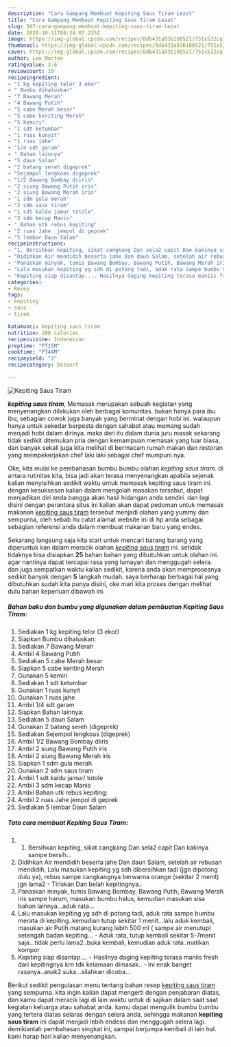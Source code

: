 ```yaml
---
description: "Cara Gampang Membuat Kepiting Saus Tiram Lezat"
title: "Cara Gampang Membuat Kepiting Saus Tiram Lezat"
slug: 507-cara-gampang-membuat-kepiting-saus-tiram-lezat
date: 2020-10-31T08:34:07.235Z
image: https://img-global.cpcdn.com/recipes/8db431a83b180521/751x532cq70/kepiting-saus-tiram-foto-resep-utama.jpg
thumbnail: https://img-global.cpcdn.com/recipes/8db431a83b180521/751x532cq70/kepiting-saus-tiram-foto-resep-utama.jpg
cover: https://img-global.cpcdn.com/recipes/8db431a83b180521/751x532cq70/kepiting-saus-tiram-foto-resep-utama.jpg
author: Leo Morton
ratingvalue: 3.6
reviewcount: 10
recipeingredient:
- "1 kg kepiting telor 3 ekor"
- " Bumbu dihaluskan"
- "7 Bawang Merah"
- "4 Bawang Putih"
- "5 cabe Merah besar"
- "5 cabe keriting Merah"
- "5 kemiri"
- "1 sdt ketumbar"
- "1 ruas kunyit"
- "1 ruas jahe"
- "1/4 sdt garam"
- " Bahan lainnya"
- "5 daun Salam"
- "2 batang sereh digeprek"
- "Sejempol lengkoas digeprek"
- "1/2 Bawang Bombay diiris"
- "2 siung Bawang Putih iris"
- "2 siung Bawang Merah iris"
- "1 sdm gula merah"
- "2 sdm saus tiram"
- "1 sdt kaldu jamur totole"
- "3 sdm kecap Manis"
- " Bahan utk rebus kepiting"
- "2 ruas Jahe  jempol di geprek"
- "5 lembar Daun Salam"
recipeinstructions:
- "1. Bersihkan kepiting, sikat cangkang Dan sela2 capit Dan kakinya sampe bersih..."
- "Didihkan Air mendidih beserta jahe Dan daun Salam, setelah air rebusan mendidih, Lalu masukan kepiting yg sdh dibersihkan tadi (jgn dipotong dulu ya), rebus sampe cangkangnya berwarna orange (sekitar 2 menit) jgn lama2 Tiriskan Dan belah kepitingnya.."
- "Panaskan minyak, tumis Bawang Bombay, Bawang Putih, Bawang Merah iris sampe harum, masukan bumbu halus, kemudian masukan sisa bahan lainnya...aduk rata..."
- "Lalu masukan kepiting yg sdh di potong tadi, aduk rata sampe bumbu merata di kepiting..kemudian tutup sekitar 1 menit...lalu aduk kembali, masukan air Putih matang kurang lebih 500 ml ( sampe air menutupi setengah badan kepiting... Aduk rata, tutup kembali sekitar 5-7menit saja...tidak perlu lama2..buka kembali, kemudian aduk rata..matikan kompor"
- "Kepiting siap disantap.... Hasilnya daging kepiting terasa maniis fresh dari kepitingnya krn tdk kelamaan dimasak.. Ini enak banget rasanya..anak2 suka...silahkan dicoba..."
categories:
- Resep
tags:
- kepiting
- saus
- tiram

katakunci: kepiting saus tiram 
nutrition: 208 calories
recipecuisine: Indonesian
preptime: "PT15M"
cooktime: "PT44M"
recipeyield: "3"
recipecategory: Dessert

---
```



![Kepiting Saus Tiram](https://img-global.cpcdn.com/recipes/8db431a83b180521/751x532cq70/kepiting-saus-tiram-foto-resep-utama.jpg)

<b><i>kepiting saus tiram</i></b>, Memasak merupakan sebuah kegiatan yang menyenangkan dilakukan oleh berbagai komunitas. bukan hanya para ibu ibu, sebagian cowok juga banyak yang berminat dengan hobi ini. walaupun hanya untuk sekedar berpesta dengan sahabat atau memang sudah menjadi hobi dalam dirinya. maka dari itu dalam dunia juru masak sekarang tidak sedikit ditemukan pria dengan kemampuan memasak yang luar biasa, dan banyak sekali juga kita melihat di bermacam rumah makan dan restoran yang mempekerjakan chef laki laki sebagai chef mumpuni nya.



Oke, kita mulai ke pembahasan bumbu bumbu olahan <i>kepiting saus tiram</i>. di antara rutinitas kita, bisa jadi akan terasa menyenangkan apabila sejenak kalian menyisihkan sedikit waktu untuk memasak kepiting saus tiram ini. dengan kesuksesan kalian dalam mengolah masakan tersebut, dapat menjadikan diri anda bangga akan hasil hidangan anda sendiri. dan lagi disini dengan perantara situs ini kalian akan dapat pedoman untuk memasak makanan <u>kepiting saus tiram</u> tersebut menjadi olahan yang yummy dan sempurna, oleh sebab itu catat alamat website ini di hp anda sebagai sebagian referensi anda dalam membuat makanan baru yang endes.


Sekarang langsung saja kita start untuk mencari barang barang yang diperuntuk kan dalam meracik olahan <u><i>kepiting saus tiram</i></u> ini. setidak tidaknya bisa disiapkan <b>25</b> bahan bahan yang dibutuhkan untuk olahan ini. agar nantinya dapat tercapai rasa yang lumayan dan menggugah selera. dan juga sempatkan waktu kalian sedikit, karena anda akan memprosesnya sedikit banyak dengan <b>5</b> langkah mudah. saya berharap berbagai hal yang dibutuhkan sudah kita punya disini, oke mari kita proses dengan melihat dulu bahan keperluan dibawah ini.

<!--inarticleads1-->

##### Bahan baku dan bumbu yang digunakan dalam pembuatan Kepiting Saus Tiram:

1. Sediakan 1 kg kepiting telor (3 ekor)
1. Siapkan  Bumbu dihaluskan:
1. Sediakan 7 Bawang Merah
1. Ambil 4 Bawang Putih
1. Sediakan 5 cabe Merah besar
1. Siapkan 5 cabe keriting Merah
1. Gunakan 5 kemiri
1. Sediakan 1 sdt ketumbar
1. Gunakan 1 ruas kunyit
1. Gunakan 1 ruas jahe
1. Ambil 1/4 sdt garam
1. Siapkan  Bahan lainnya:
1. Sediakan 5 daun Salam
1. Gunakan 2 batang sereh (digeprek)
1. Sediakan Sejempol lengkoas (digeprek)
1. Ambil 1/2 Bawang Bombay diiris
1. Ambil 2 siung Bawang Putih iris
1. Ambil 2 siung Bawang Merah iris
1. Siapkan 1 sdm gula merah
1. Gunakan 2 sdm saus tiram
1. Ambil 1 sdt kaldu jamur/ totole
1. Ambil 3 sdm kecap Manis
1. Ambil  Bahan utk rebus kepiting:
1. Ambil 2 ruas Jahe  jempol di geprek
1. Sediakan 5 lembar Daun Salam




<!--inarticleads2-->

##### Tata cara membuat Kepiting Saus Tiram:

1. 1. Bersihkan kepiting, sikat cangkang Dan sela2 capit Dan kakinya sampe bersih...
1. Didihkan Air mendidih beserta jahe Dan daun Salam, setelah air rebusan mendidih, Lalu masukan kepiting yg sdh dibersihkan tadi (jgn dipotong dulu ya), rebus sampe cangkangnya berwarna orange (sekitar 2 menit) jgn lama2 - Tiriskan Dan belah kepitingnya..
1. Panaskan minyak, tumis Bawang Bombay, Bawang Putih, Bawang Merah iris sampe harum, masukan bumbu halus, kemudian masukan sisa bahan lainnya...aduk rata...
1. Lalu masukan kepiting yg sdh di potong tadi, aduk rata sampe bumbu merata di kepiting..kemudian tutup sekitar 1 menit...lalu aduk kembali, masukan air Putih matang kurang lebih 500 ml ( sampe air menutupi setengah badan kepiting... - Aduk rata, tutup kembali sekitar 5-7menit saja...tidak perlu lama2..buka kembali, kemudian aduk rata..matikan kompor
1. Kepiting siap disantap.... - Hasilnya daging kepiting terasa maniis fresh dari kepitingnya krn tdk kelamaan dimasak.. - Ini enak banget rasanya..anak2 suka...silahkan dicoba...




Berikut sedikit pengulasan menu tentang bahan resep <u>kepiting saus tiram</u> yang sempurna. kita ingin kalian dapat mengerti dengan penjabaran diatas, dan kamu dapat meracik lagi di lain waktu untuk di sajikan dalam saat saat kegiatan keluarga atau sahabat anda. kamu dapat mengulik bumbu bumbu yang tertera diatas selaras dengan selera anda, sehingga makanan <b>kepiting saus tiram</b> ini dapat menjadi lebih endess dan menggugah selera lagi. demikianlah pembahasan singkat ini, sampai berjumpa kembali di lain hal. kami harap hari kalian menyenangkan.
